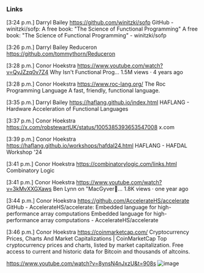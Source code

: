 ### Links

[3:24 p.m.] Darryl Bailey
https://github.com/winitzki/sofp
GitHub - winitzki/sofp: A free book: "The Science of Functional Programming"
A free book: "The Science of Functional Programming" - winitzki/sofp
 
[3:26 p.m.] Darryl Bailey
Reduceron https://github.com/tommythorn/Reduceron
 
[3:28 p.m.] Conor Hoekstra
https://www.youtube.com/watch?v=QyJZzq0v7Z4
Why Isn't Functional Prog…
1.5M views · 4 years ago
 
[3:28 p.m.] Conor Hoekstra
https://www.roc-lang.org/
The Roc Programming Language
A fast, friendly, functional language.
 
[3:35 p.m.] Darryl Bailey
https://haflang.github.io/index.html
HAFLANG - Hardware Acceleration of Functional Languages
 
[3:37 p.m.] Conor Hoekstra
https://x.com/robstewartUK/status/1005385393653547008
x.com
 
[3:39 p.m.] Conor Hoekstra
https://haflang.github.io/workshops/hafdal24.html
HAFLANG - HAFDAL Workshop '24
 
[3:41 p.m.] Conor Hoekstra
https://combinatorylogic.com/links.html
Combinatory Logic
 
[3:41 p.m.] Conor Hoekstra
https://www.youtube.com/watch?v=3kMvXXGXaws
Ben Lynn on "MacGyver…
1.8K views · one year ago
 
[3:44 p.m.] Conor Hoekstra
https://github.com/AccelerateHS/accelerate
GitHub - AccelerateHS/accelerate: Embedded language for high-performance array computations
Embedded language for high-performance array computations - AccelerateHS/accelerate
 
[3:46 p.m.] Conor Hoekstra
https://coinmarketcap.com/
Cryptocurrency Prices, Charts And Market Capitalizations | CoinMarketCap
Top cryptocurrency prices and charts, listed by market capitalization. Free access to current and historic data for Bitcoin and thousands of altcoins.

https://www.youtube.com/watch?v=8ynsN4nJxzU&t=908s
![image](https://github.com/codereport/meeting-notes/assets/36027403/6f06c884-4522-4620-be1f-6a7d1a3992ef)

 
